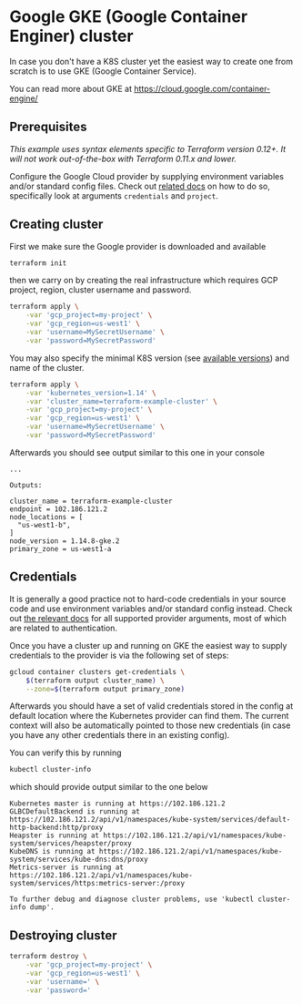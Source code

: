 # Google GKE (Google Container Enginer) cluster

In case you don't have a K8S cluster yet the easiest way
to create one from scratch is to use GKE (Google Container Service).

You can read more about GKE at https://cloud.google.com/container-engine/

## Prerequisites

*This example uses syntax elements specific to Terraform version 0.12+.
It will not work out-of-the-box with Terraform 0.11.x and lower.*

Configure the Google Cloud provider by supplying environment variables
and/or standard config files.
Check out [related docs](https://www.terraform.io/docs/providers/google/index.html#configuration-reference)
on how to do so, specifically look at arguments `credentials` and `project`.

## Creating cluster

First we make sure the Google provider is downloaded and available

```sh
terraform init
```

then we carry on by creating the real infrastructure which
requires GCP project, region, cluster username and password.

```sh
terraform apply \
	-var 'gcp_project=my-project' \
	-var 'gcp_region=us-west1' \
	-var 'username=MySecretUsername' \
	-var 'password=MySecretPassword'
```

You may also specify the minimal K8S version (see [available versions](https://cloud.google.com/kubernetes-engine/docs/release-notes))
and name of the cluster.

```sh
terraform apply \
	-var 'kubernetes_version=1.14' \
	-var 'cluster_name=terraform-example-cluster' \
	-var 'gcp_project=my-project' \
	-var 'gcp_region=us-west1' \
	-var 'username=MySecretUsername' \
	-var 'password=MySecretPassword'
```

Afterwards you should see output similar to this one in your console

```
...

Outputs:

cluster_name = terraform-example-cluster
endpoint = 102.186.121.2
node_locations = [
  "us-west1-b",
]
node_version = 1.14.8-gke.2
primary_zone = us-west1-a
```

## Credentials

It is generally a good practice not to hard-code credentials
in your source code and use environment variables and/or standard config instead.
Check out [the relevant docs](https://www.terraform.io/docs/providers/kubernetes/index.html#argument-reference)
for all supported provider arguments, most of which are related to authentication.

Once you have a cluster up and running on GKE the easiest way to supply
credentials to the provider is via the following set of steps:

```sh
gcloud container clusters get-credentials \
	$(terraform output cluster_name) \
	--zone=$(terraform output primary_zone)
```

Afterwards you should have a set of valid credentials stored
in the config at default location where the Kubernetes provider
can find them. The current context will also be automatically
pointed to those new credentials (in case you have any other
credentials there in an existing config).

You can verify this by running

```sh
kubectl cluster-info
```

which should provide output similar to the one below

```
Kubernetes master is running at https://102.186.121.2
GLBCDefaultBackend is running at https://102.186.121.2/api/v1/namespaces/kube-system/services/default-http-backend:http/proxy
Heapster is running at https://102.186.121.2/api/v1/namespaces/kube-system/services/heapster/proxy
KubeDNS is running at https://102.186.121.2/api/v1/namespaces/kube-system/services/kube-dns:dns/proxy
Metrics-server is running at https://102.186.121.2/api/v1/namespaces/kube-system/services/https:metrics-server:/proxy

To further debug and diagnose cluster problems, use 'kubectl cluster-info dump'.
```

## Destroying cluster

```sh
terraform destroy \
	-var 'gcp_project=my-project' \
	-var 'gcp_region=us-west1' \
	-var 'username=' \
	-var 'password='
```
